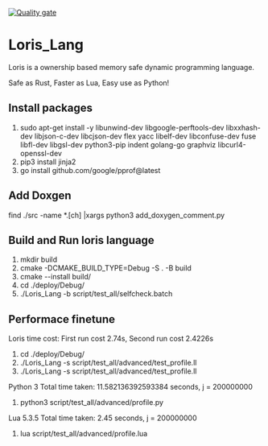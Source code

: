[![Quality gate](https://sonarcloud.io/api/project_badges/quality_gate?project=yunhaizhu_Loris_Lang)](https://sonarcloud.io/summary/new_code?id=yunhaizhu_Loris_Lang)

# Loris_Lang
Loris is a ownership based memory safe dynamic programming language. 

Safe as Rust, Faster as Lua, Easy use as Python!

## Install packages
1. sudo apt-get install -y libunwind-dev libgoogle-perftools-dev libxxhash-dev libjson-c-dev libcjson-dev flex yacc libelf-dev libconfuse-dev fuse libfl-dev libgsl-dev python3-pip indent golang-go graphviz libcurl4-openssl-dev
2. pip3 install jinja2
3. go install github.com/google/pprof@latest

## Add Doxgen
find ./src -name *.[ch] |xargs python3 add_doxygen_comment.py

## Build and Run loris language
1. mkdir build
2. cmake -DCMAKE_BUILD_TYPE=Debug -S . -B build
3. cmake --install build/
4. cd ./deploy/Debug/
5. ./Loris_Lang -b script/test_all/selfcheck.batch

## Performace finetune
Loris time cost: First run cost 2.74s, Second run cost 2.4226s
1. cd ./deploy/Debug/ 
2. ./Loris_Lang -s script/test_all/advanced/test_profile.ll 
3. ./Loris_Lang -s script/test_all/advanced/test_profile.ll 


Python 3
Total time taken: 11.582136392593384 seconds, j = 200000000
1. python3 script/test_all/advanced/profile.py


Lua 5.3.5
Total time taken: 2.45 seconds, j = 200000000
1. lua script/test_all/advanced/profile.lua